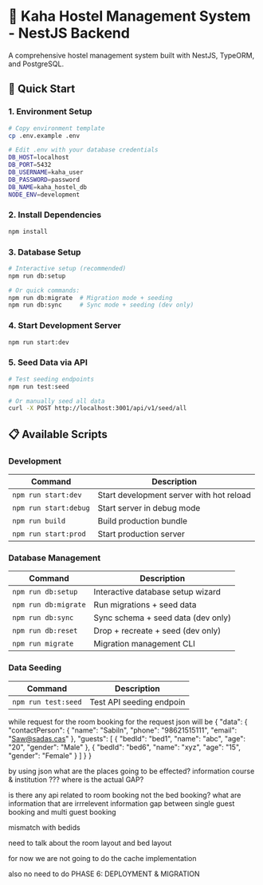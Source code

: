 # 🏨 Kaha Hostel Management System - NestJS Backend

A comprehensive hostel management system built with NestJS, TypeORM, and PostgreSQL.

## 🚀 Quick Start

### 1. Environment Setup
```bash
# Copy environment template
cp .env.example .env

# Edit .env with your database credentials
DB_HOST=localhost
DB_PORT=5432
DB_USERNAME=kaha_user
DB_PASSWORD=password
DB_NAME=kaha_hostel_db
NODE_ENV=development
```

### 2. Install Dependencies
```bash
npm install
```

### 3. Database Setup
```bash
# Interactive setup (recommended)
npm run db:setup

# Or quick commands:
npm run db:migrate  # Migration mode + seeding
npm run db:sync     # Sync mode + seeding (dev only)
```

### 4. Start Development Server
```bash
npm run start:dev
```

### 5. Seed Data via API
```bash
# Test seeding endpoints
npm run test:seed

# Or manually seed all data
curl -X POST http://localhost:3001/api/v1/seed/all
```

## 📋 Available Scripts

### Development
| Command | Description |
|---------|-------------|
| `npm run start:dev` | Start development server with hot reload |
| `npm run start:debug` | Start server in debug mode |
| `npm run build` | Build production bundle |
| `npm run start:prod` | Start production server |

### Database Management
| Command | Description |
|---------|-------------|
| `npm run db:setup` | Interactive database setup wizard |
| `npm run db:migrate` | Run migrations + seed data |
| `npm run db:sync` | Sync schema + seed data (dev only) |
| `npm run db:reset` | Drop + recreate + seed (dev only) |
| `npm run migrate` | Migration management CLI |

### Data Seeding
| Command | Description |
|---------|-------------|
| `npm run test:seed` | Test API seeding endpoin



while request for the room booking for the request json will be
{
  "data": {
    "contactPerson": {
      "name": "Sabiln",
      "phone": "98621515111",
      "email": "Saw@sadas.cas"
    },
    "guests": [
      {
        "bedId": "bed1",
        "name": "abc",
        "age": "20",
        "gender": "Male"
      },
      {
        "bedId": "bed6",
        "name": "xyz",
        "age": "15",
        "gender": "Female"
      }
    ]
  }
}

by using json what are the places going to be effected?
information 
course & institution ???
where is the actual GAP?


is there any api related to room booking not the bed booking?
what are information that are irrrelevent
information gap between single guest booking and multi guest booking

mismatch with bedids


need to talk about the room layout and bed  layout



for now we are not going to do the cache implementation

also no need to do PHASE 6: DEPLOYMENT & MIGRATION